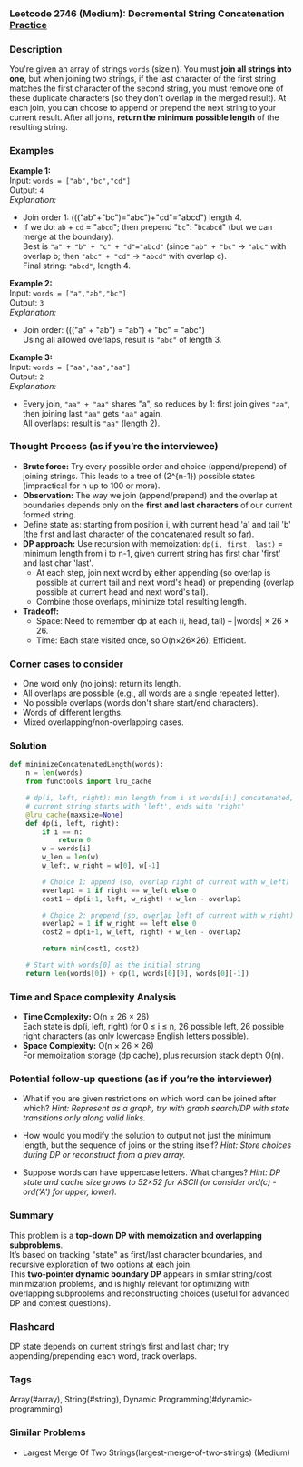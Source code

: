 ### Leetcode 2746 (Medium): Decremental String Concatenation [Practice](https://leetcode.com/problems/decremental-string-concatenation)

### Description  
You're given an array of strings `words` (size n). You must **join all strings into one**, but when joining two strings, if the last character of the first string matches the first character of the second string, you must remove one of these duplicate characters (so they don't overlap in the merged result). At each join, you can choose to append or prepend the next string to your current result. After all joins, **return the minimum possible length** of the resulting string.

### Examples  

**Example 1:**  
Input: `words = ["ab","bc","cd"]`  
Output: `4`  
*Explanation:*
- Join order 1: ((("ab"+"bc")="abc")+"cd"="abcd") length 4.
- If we do: `ab` + `cd` = "`abcd`"; then prepend "`bc`": "`bcabcd`" (but we can merge at the boundary).  
Best is `"a" + "b" + "c" + "d"="abcd"` (since `"ab" + "bc"` → `"abc"` with overlap b; then `"abc" + "cd"` → `"abcd"` with overlap c).  
Final string: `"abcd"`, length 4.

**Example 2:**  
Input: `words = ["a","ab","bc"]`  
Output: `3`  
*Explanation:*
- Join order: ((("a" + "ab") = "ab") + "bc" = "abc")  
Using all allowed overlaps, result is `"abc"` of length 3.

**Example 3:**  
Input: `words = ["aa","aa","aa"]`  
Output: `2`  
*Explanation:*
- Every join, `"aa" + "aa"` shares "a", so reduces by 1: first join gives `"aa"`, then joining last `"aa"` gets `"aa"` again.  
All overlaps: result is `"aa"` (length 2).

### Thought Process (as if you’re the interviewee)  
- **Brute force:** Try every possible order and choice (append/prepend) of joining strings. This leads to a tree of \(2^{n-1}\) possible states (impractical for n up to 100 or more).
- **Observation:** The way we join (append/prepend) and the overlap at boundaries depends only on the **first and last characters** of our current formed string.
- Define state as: starting from position i, with current head 'a' and tail 'b' (the first and last character of the concatenated result so far).
- **DP approach:** Use recursion with memoization: `dp(i, first, last)` = minimum length from i to n-1, given current string has first char 'first' and last char 'last'.
    - At each step, join next word by either appending (so overlap is possible at current tail and next word's head) or prepending (overlap possible at current head and next word's tail).
    - Combine those overlaps, minimize total resulting length.
- **Tradeoff:**  
    - Space: Need to remember dp at each (i, head, tail) – |words| × 26 × 26.  
    - Time: Each state visited once, so O(n×26×26). Efficient.

### Corner cases to consider  
- One word only (no joins): return its length.
- All overlaps are possible (e.g., all words are a single repeated letter).
- No possible overlaps (words don't share start/end characters).
- Words of different lengths.
- Mixed overlapping/non-overlapping cases.

### Solution

```python
def minimizeConcatenatedLength(words):
    n = len(words)
    from functools import lru_cache

    # dp(i, left, right): min length from i st words[i:] concatenated,
    # current string starts with 'left', ends with 'right'
    @lru_cache(maxsize=None)
    def dp(i, left, right):
        if i == n:
            return 0
        w = words[i]
        w_len = len(w)
        w_left, w_right = w[0], w[-1]

        # Choice 1: append (so, overlap right of current with w_left)
        overlap1 = 1 if right == w_left else 0
        cost1 = dp(i+1, left, w_right) + w_len - overlap1

        # Choice 2: prepend (so, overlap left of current with w_right)
        overlap2 = 1 if w_right == left else 0
        cost2 = dp(i+1, w_left, right) + w_len - overlap2

        return min(cost1, cost2)

    # Start with words[0] as the initial string
    return len(words[0]) + dp(1, words[0][0], words[0][-1])
```

### Time and Space complexity Analysis  

- **Time Complexity:** O(n × 26 × 26)  
  Each state is dp(i, left, right) for 0 ≤ i ≤ n, 26 possible left, 26 possible right characters (as only lowercase English letters possible).
- **Space Complexity:** O(n × 26 × 26)  
  For memoization storage (dp cache), plus recursion stack depth O(n).

### Potential follow-up questions (as if you’re the interviewer)  

- What if you are given restrictions on which word can be joined after which?
  *Hint: Represent as a graph, try with graph search/DP with state transitions only along valid links.*

- How would you modify the solution to output not just the minimum length, but the sequence of joins or the string itself?
  *Hint: Store choices during DP or reconstruct from a prev array.*

- Suppose words can have uppercase letters. What changes?
  *Hint: DP state and cache size grows to 52×52 for ASCII (or consider ord(c) - ord('A') for upper, lower).*

### Summary
This problem is a **top-down DP with memoization and overlapping subproblems**.  
It’s based on tracking "state" as first/last character boundaries, and recursive exploration of two options at each join.  
This **two-pointer dynamic boundary DP** appears in similar string/cost minimization problems, and is highly relevant for optimizing with overlapping subproblems and reconstructing choices (useful for advanced DP and contest questions).


### Flashcard
DP state depends on current string’s first and last char; try appending/prepending each word, track overlaps.

### Tags
Array(#array), String(#string), Dynamic Programming(#dynamic-programming)

### Similar Problems
- Largest Merge Of Two Strings(largest-merge-of-two-strings) (Medium)